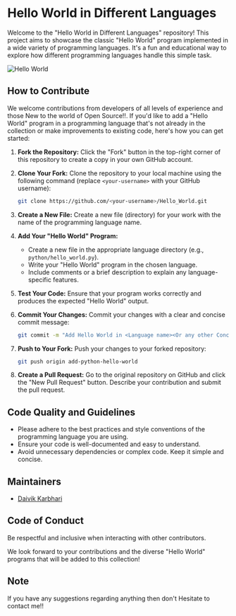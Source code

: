 # Hello World in Different Languages
Welcome to the "Hello World in Different Languages" repository! This project aims to showcase the classic "Hello World" program implemented in a wide variety of programming languages. It's a fun and educational way to explore how different programming languages handle this simple task.

<img src="https://th.bing.com/th/id/R.d646405a7fcf80b1352c5b2b8b6f28c4?rik=Nrlv1lDk3%2fPo6w&riu=http%3a%2f%2frohandeuskar.com%2fwp-content%2fuploads%2f2015%2f08%2fHelloWorld.png&ehk=fDh%2f7WbbR%2bMtB3BhwbD5fL3zaUgSDb6t4f6fh%2bbdzI0%3d&risl=&pid=ImgRaw&r=0" alt="Hello World" align="center">

 ## How to Contribute

We welcome contributions from developers of all levels of experience and those New to the world of Open Source!!. If you'd like to add a "Hello World" program in a programming language that's not already in the collection or make improvements to existing code, here's how you can get started:

1. **Fork the Repository:** Click the "Fork" button in the top-right corner of this repository to create a copy in your own GitHub account.

2. **Clone Your Fork:** Clone the repository to your local machine using the following command (replace `<your-username>` with your GitHub username):

   ```bash
   git clone https://github.com/<your-username>/Hello_World.git
   ```

3. **Create a New File:** Create a new file (directory) for your work with the name of the programming language name.

4. **Add Your "Hello World" Program:**
   - Create a new file in the appropriate language directory (e.g., `python/hello_world.py`).
   - Write your "Hello World" program in the chosen language.
   - Include comments or a brief description to explain any language-specific features.

5. **Test Your Code:** Ensure that your program works correctly and produces the expected "Hello World" output.

6. **Commit Your Changes:** Commit your changes with a clear and concise commit message:

   ```bash
   git commit -m "Add Hello World in <Language name><Or any other Concise commit message>"
   ```

7. **Push to Your Fork:** Push your changes to your forked repository:

   ```bash
   git push origin add-python-hello-world
   ```

8. **Create a Pull Request:** Go to the original repository on GitHub and click the "New Pull Request" button. Describe your contribution and submit the pull request.

## Code Quality and Guidelines

- Please adhere to the best practices and style conventions of the programming language you are using.
- Ensure your code is well-documented and easy to understand.
- Avoid unnecessary dependencies or complex code. Keep it simple and concise.

## Maintainers

- [Daivik Karbhari](https://github.com/user-dk)

## Code of Conduct

 Be respectful and inclusive when interacting with other contributors.

We look forward to your contributions and the diverse "Hello World" programs that will be added to this collection!

 ## Note
  If you have any suggestions regarding anything then don't Hesitate to contact me!!
